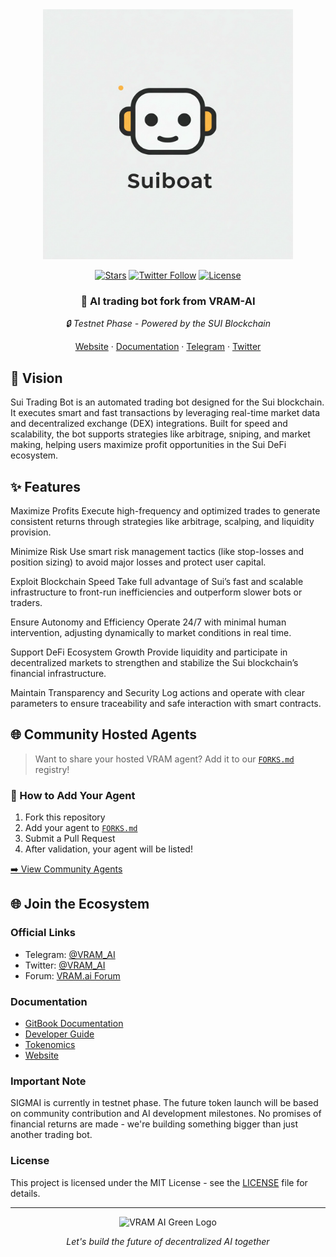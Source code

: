 <div align="center">
  <img src="./VRAM.AI design KIT/VRAM.AI TEXT/vram-unified-gradient.svg" alt="VRAM AI Logo" width="400"/>
  
[![Stars](https://img.shields.io/github/stars/vram-ai/sigmai?style=social)](https://github.com/VRAM-AI/agent-forge)
[![Twitter Follow](https://img.shields.io/twitter/follow/VRAM_AI?style=social)](https://twitter.com/SUIBOAT)
[![License](https://img.shields.io/github/license/vram-ai/sigmai?style=flat)](LICENSE)

  <h3>🌟 AI trading bot fork from VRAM-AI</h3>
  <p><i>🔒 Testnet Phase - Powered by the SUI Blockchain</i></p>

<a href="https://www.suiboat.xyz">Website</a>
·
<a href="https://docs.vram.ai">Documentation</a>
·
<a href="https://t.me/VRAM_AI">Telegram</a>
·
<a href="https://twitter.com/VRAM_AI">Twitter</a>

</div>


## 🌟 Vision

Sui Trading Bot is an automated trading bot designed for the Sui blockchain. It executes smart and fast transactions by leveraging real-time market data and decentralized exchange (DEX) integrations. Built for speed and scalability, the bot supports strategies like arbitrage, sniping, and market making, helping users maximize profit opportunities in the Sui DeFi ecosystem.


## ✨ Features

Maximize Profits
Execute high-frequency and optimized trades to generate consistent returns through strategies like arbitrage, scalping, and liquidity provision.

Minimize Risk
Use smart risk management tactics (like stop-losses and position sizing) to avoid major losses and protect user capital.

Exploit Blockchain Speed
Take full advantage of Sui’s fast and scalable infrastructure to front-run inefficiencies and outperform slower bots or traders.

Ensure Autonomy and Efficiency
Operate 24/7 with minimal human intervention, adjusting dynamically to market conditions in real time.

Support DeFi Ecosystem Growth
Provide liquidity and participate in decentralized markets to strengthen and stabilize the Sui blockchain’s financial infrastructure.

Maintain Transparency and Security
Log actions and operate with clear parameters to ensure traceability and safe interaction with smart contracts.

## 🌐 Community Hosted Agents

> Want to share your hosted VRAM agent? Add it to our [`FORKS.md`](FORKS.md) registry!

### 📝 How to Add Your Agent

1. Fork this repository
2. Add your agent to [`FORKS.md`](FORKS.md)
3. Submit a Pull Request
4. After validation, your agent will be listed!

[➡️ View Community Agents](FORKS.md)

## 🌐 Join the Ecosystem

### Official Links

- Telegram: [@VRAM_AI](https://t.me/VRAM_AI)
- Twitter: [@VRAM_AI](https://twitter.com/VRAM_AI)
- Forum: [VRAM.ai Forum](https://forum.vram.ai)

### Documentation

- [GitBook Documentation](https://vram-ai-1.gitbook.io/vram.ai)
- [Developer Guide](https://vram-ai-1.gitbook.io/vram.ai/developers/getting-started)
- [Tokenomics](https://vram-ai-1.gitbook.io/vram.ai/tokenomics/testnet)
- [Website](https://www.vram.ai)

### Important Note

SIGMAI is currently in testnet phase. The future token launch will be based on community contribution and AI development milestones. No promises of financial returns are made - we're building something bigger than just another trading bot.

### License

This project is licensed under the MIT License - see the [LICENSE](LICENSE) file for details.

---

<div align="center">
  <img src="./VRAM.AI design KIT/VRAM.AI TEXT/VRAM Green.svg" alt="VRAM AI Green Logo" width="200"/>

  <p><i>Let's build the future of decentralized AI together</i></p>
</div>

